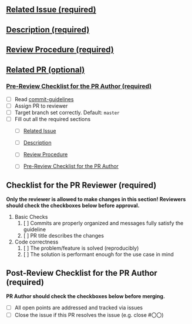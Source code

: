 <!--
Thanks for sending a pull request!  Here are some tips for you:
  1. If this is your first time, please read our contributor guidelines: https://github.com/delta-io/delta/blob/master/CONTRIBUTING.md
  2. If the PR is unfinished, add '[WIP]' in your PR title, e.g., '[WIP] Your PR title ...'.
  3. Be sure to keep the PR description updated to reflect all changes.
  4. Please write your PR title to summarize what this PR proposes.
  5. If possible, provide a concise example to reproduce the issue for a faster review.
-->
## [Related Issue (required)](#related-issue)

<!-- Link related issue 
For instance, 
  [#ISSUE NUMBER] Your PR title
-->

## [Description (required)](#description)

<!-- Describe what this PR changes. For instance,
  1. If you propose a new API, clarify the use case for a new API.
  2. If you fix a bug, you can clarify why it is a bug.
-->

## [Review Procedure (required)](#review-procedure)

<!-- Explain how to review this PR and also leave notes for reviewer. -->

## [Related PR (optional)](#related-pr)

<!-- Link related PR -->

### [Pre-Review Checklist for the PR Author (required)](#pre-review-checklist)

- [ ] Read [commit-guidelines](https://github.com/delta-io/delta/blob/master/CONTRIBUTING.md)
- [ ] Assign PR to reviewer
- [ ] Target branch set correctly. Default: `master`
- [ ] Fill out all the required sections 
    - [ ] [Related Issue](#related-issue)
    - [ ] [Description](#description)
    - [ ] [Review Procedure ](#review-procedure)
    - [ ] [Pre-Review Checklist for the PR Author](#pre-review-checklist)


## Checklist for the PR Reviewer (required)
**Only the reviewer is allowed to make changes in this section!**
**Reviewers should check the checkboxes below before approval.**

1. Basic Checks
    1. [ ] Commits are properly organized and messages fully satisfy the guideline
    1. [ ] PR title describes the changes
1. Code correctness
    1. [ ] The problem/feature is solved (reproducibly)
    1. [ ] The solution is performant enough for the use case in mind

## Post-Review Checklist for the PR Author (required)

**PR Author should check the checkboxes below before merging.**

- [ ] All open points are addressed and tracked via issues
- [ ] Close the issue if this PR resolves the issue (e.g. close #〇〇)
